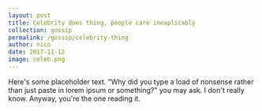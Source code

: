 ```yaml
---
layout: post
title: Celebrity does thing, people care inexplicably
collection: gossip
permalink: /gossip/celebrity-thing
author: nico
date: 2017-11-12
image: celeb.png
---
```


Here's some placeholder text. "Why did you type a load of nonsense rather than just paste in lorem ipsum or something?" you may ask. I don't really know. Anyway, you're the one reading it.
